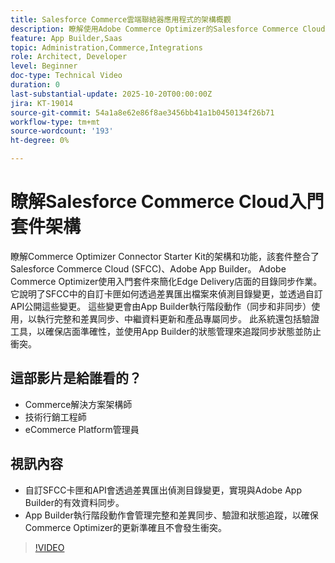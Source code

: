 ```yaml
---
title: Salesforce Commerce雲端聯結器應用程式的架構概觀
description: 瞭解使用Adobe Commerce Optimizer的Salesforce Commerce Cloud架構。
feature: App Builder,Saas
topic: Administration,Commerce,Integrations
role: Architect, Developer
level: Beginner
doc-type: Technical Video
duration: 0
last-substantial-update: 2025-10-20T00:00:00Z
jira: KT-19014
source-git-commit: 54a1a8e62e86f8ae3456bb41a1b0450134f26b71
workflow-type: tm+mt
source-wordcount: '193'
ht-degree: 0%

---
```



# 瞭解Salesforce Commerce Cloud入門套件架構

瞭解Commerce Optimizer Connector Starter Kit的架構和功能，該套件整合了Salesforce Commerce Cloud (SFCC)、Adobe App Builder。 Adobe Commerce Optimizer使用入門套件來簡化Edge Delivery店面的目錄同步作業。 它說明了SFCC中的自訂卡匣如何透過差異匯出檔案來偵測目錄變更，並透過自訂API公開這些變更。 這些變更會由App Builder執行階段動作（同步和非同步）使用，以執行完整和差異同步、中繼資料更新和產品專屬同步。 此系統還包括驗證工具，以確保店面準確性，並使用App Builder的狀態管理來追蹤同步狀態並防止衝突。

## 這部影片是給誰看的？

* Commerce解決方案架構師
* 技術行銷工程師
* eCommerce Platform管理員

## 視訊內容

* 自訂SFCC卡匣和API會透過差異匯出偵測目錄變更，實現與Adobe App Builder的有效資料同步。
* App Builder執行階段動作會管理完整和差異同步、驗證和狀態追蹤，以確保Commerce Optimizer的更新準確且不會發生衝突。

>[!VIDEO](https://video.tv.adobe.com/v/3476046?learn=on)
